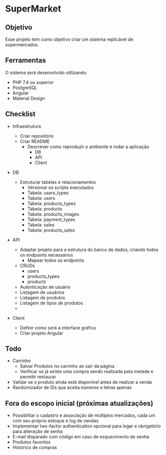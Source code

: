 # SuperMarket
## Objetivo
Esse projeto tem como objetivo criar um sistema replicável de supermercados.

## Ferramentas
O sistema será desenvolvido utilizando:
- PHP 7.4 ou superior
- PostgreSQL
- Angular
- Material Design

## Checklist
- Infraestrutura
    - Criar repositório
    - Criar README
        - Descrever como reproduzir o ambiente e rodar a aplicação
            - DB
            - API
            - Client
- DB
    - Estruturar tabelas e relacionamentos
        - Versionar os scripts executados
        - Tabela: users_types
        - Tabela: users
        - Tabela: products_types
        - Tabela: products
        - Tabela: products_images
        - Tabela: payment_types
        - Tabela: sales
        - Tabela: products_sales

- API
    - Adaptar projeto para a estrutura do banco de dados, criando todos os endpoints necessários
        - Mapear todos os endpoints
    - CRUDs
        - users
        - products_types
        - products
    - Autenticação de usuário
    - Listagem de usuários
    - Listagem de produtos
    - Listagem de tipos de produtos
    - 
- Client
    - Definir como será a interface gráfica
    - Criar projeto Angular
  

## Todo
- Carrinho
    - Salvar Produtos no carrinho ao sair da página
    - Verificar se já existe uma compra sendo realizada pela metade e permitir restaurar
- Validar se o produto ainda está disponível antes de realizar a venda
- Randomizador de IDs que aceita números e letras apenas


## Fora do escopo inicial (próximas atualizações)
- Possibilitar o cadastro e associação de múltiplos mercados, cada um com seu próprio estoque e log de vendas
- Implementar two-factor authentication opcional para logar e obrigatório para alteração de senha
- E-mail disparado com código em caso de esquecimento de senha
- Produtos favoritos
- Histórico de compras

